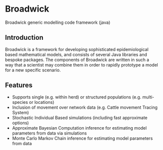 Broadwick
=========

Broadwick generic modelling code framework (java)

## Introduction

Broadwick is a framework for developing sophisticated epidemiological based mathematical models, and consists of several Java libraries and bespoke packages.  The components of Broadwick are written in such a way that a scientist may combine them in order to rapidly prototype a model for a new specific scenario.

## Features

* Supports single (e.g. within herd) or structured populations (e.g. multi-species or locations)
* Inclusion of movement over network data (e.g. Cattle movement Tracing System)
* Stochastic Individual Based simulations (including fast approximate options)
* Approximate Bayesian Computation inference for estimating model parameters from data via simulations
* Monte Carlo Markov Chain inference for estimating model parameters from data
